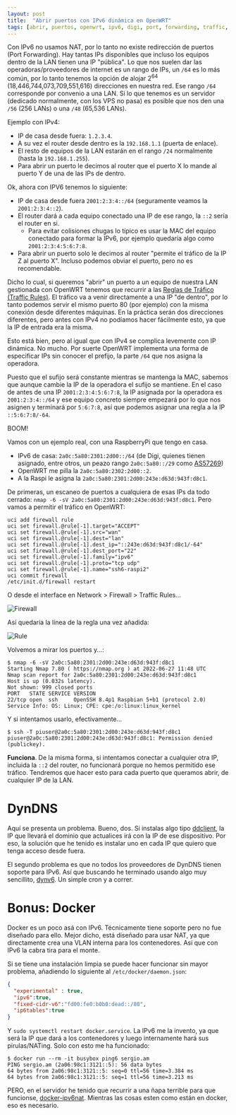 ```yaml
---
layout: post
title:  "Abrir puertos con IPv6 dinámica en OpenWRT"
tags: [abrir, puertos, openwrt, ipv6, digi, port, forwarding, traffic, rules, dyndns, docker]
---
```


Con IPv6 no usamos NAT, por lo tanto no existe redirección de puertos (Port Forwarding). Hay tantas IPs disponibles que incluso los equipos dentro de la LAN tienen una IP "pública". Lo que nos suelen dar las operadoras/proveedores de internet es un rango de IPs, un `/64` es lo más común, por lo tanto tenemos la opción de alojar 2<sup>64</sup> (18,446,744,073,709,551,616) direcciones en nuestra red. Ese rango `/64` corresponde por convenio a una LAN. Si lo que tenemos es un servidor (dedicado normalmente, con los VPS no pasa) es posible que nos den una `/56` (256 LANs) o una `/48` (65,536 LANs).

Ejemplo con IPv4:

- IP de casa desde fuera: `1.2.3.4`.
- A su vez el router desde dentro es la `192.168.1.1` (puerta de enlace).
- El resto de equipos de la LAN estarán en el rango `/24` normalmente (hasta la `192.168.1.255`).
- Para abrir un puerto le decimos al router que el puerto X lo mande al puerto Y de una de las IPs de dentro.

Ok, ahora con IPV6 tenemos lo siguiente:

- IP de casa desde fuera `2001:2:3:4::/64` (seguramente veamos la `2001:2:3:4::2`).
- El router dará a cada equipo conectado una IP de ese rango, la `::2` sería el router en si.
    - Para evitar colisiones chugas lo típico es usar la MAC del equipo conectado para formar la IPv6, por ejemplo quedaría algo como `2001:2:3:4:5:6:7:8`.
- Para abrir un puerto solo le decimos al router "permite el tráfico de la IP Z al puerto X". Incluso podemos obviar el puerto, pero no es recomendable.

Dicho lo cual, si queremos "abrir" un puerto a un equipo de nuestra LAN gestionada con OpenWRT tenemos que recurrir a las [Reglas de Tráfico (Traffic Rules)](https://openwrt.org/docs/guide-user/firewall/fw3_configurations/fw3_ipv6_examples). El tráfico va a venir directamente a una IP "de dentro", por lo tanto podemos servir el mismo puerto 80 (por ejemplo) con la misma conexión desde diferentes máquinas. En la práctica serán dos direcciones diferentes, pero antes con IPv4 no podíamos hacer fácilmente esto, ya que la IP de entrada era la misma.

Esto está bien, pero al igual que con IPv4 se complica levemente con IP dinámica. No mucho. Por suerte OpenWRT implementa una forma de especificar IPs sin conocer el prefijo, la parte `/64` que nos asigna la operadora.

Puesto que el sufijo será constante mientras se mantenga la MAC, sabemos que aunque cambie la IP de la operadora el sufijo se mantiene. En el caso de antes de una IP `2001:2:3:4:5:6:7:8`, la IP asignada por la operadora es `2001:2:3:4::/64` y ese equipo concreto siempre empezará por lo que nos asignen y terminará por `5:6:7:8`, así que podemos asignar una regla a la IP `::5:6:7:8/-64`.

BOOM!

Vamos con un ejemplo real, con una RaspberryPi que tengo en casa.

- IPv6 de casa: `2a0c:5a80:2301:2d00::/64` (de Digi, quienes tienen asignado, entre otros, un peazo rango `2a0c:5a80::/29` como [AS57269](https://db-ip.com/as57269-digi-spain-telecom-slu))
- OpenWRT me pilla la `2a0c:5a80:2302:2d00::2`.
- A la Raspi le asigna la `2a0c:5a80:2301:2d00:243e:d63d:943f:d8c1`.

De primeras, un escaneo de puertos a cualquiera de esas IPs da todo cerrado: `nmap -6 -sV 2a0c:5a80:2301:2d00:243e:d63d:943f:d8c1`. Pero vamos a permitir el tráfico en OpenWRT:

```shell
uci add firewall rule
uci set firewall.@rule[-1].target="ACCEPT"
uci set firewall.@rule[-1].src="wan"
uci set firewall.@rule[-1].dest="lan"
uci set firewall.@rule[-1].dest_ip="::243e:d63d:943f:d8c1/-64"
uci set firewall.@rule[-1].dest_port="22"
uci set firewall.@rule[-1].family="ipv6"
uci set firewall.@rule[-1].proto="tcp udp"
uci set firewall.@rule[-1].name="ssh6-raspi2"
uci commit firewall
/etc/init.d/firewall restart
````

O desde el interface en Network > Firewall > Traffic Rules...

![Firewall](/assets/traffic-rules/firewall.png)

Así quedaría la línea de la regla una vez añadida:

![Rule](/assets/traffic-rules/rule.png)

Volvemos a mirar los puertos y...:

```shell
$ nmap -6 -sV 2a0c:5a80:2301:2d00:243e:d63d:943f:d8c1
Starting Nmap 7.80 ( https://nmap.org ) at 2022-06-27 11:48 UTC
Nmap scan report for 2a0c:5a80:2301:2d00:243e:d63d:943f:d8c1
Host is up (0.032s latency).
Not shown: 999 closed ports
PORT   STATE SERVICE VERSION
22/tcp open  ssh     OpenSSH 8.4p1 Raspbian 5+b1 (protocol 2.0)
Service Info: OS: Linux; CPE: cpe:/o:linux:linux_kernel
```

Y si intentamos usarlo, efectivamente...

```shell
$ ssh -T piuser@2a0c:5a80:2301:2d00:243e:d63d:943f:d8c1
piuser@2a0c:5a80:2301:2d00:243e:d63d:943f:d8c1: Permission denied (publickey).
```

**Funciona**. De la misma forma, si intentamos conectar a cualquier otra IP, incluida la `::2` del router, no funcionará porque no hemos permitido ese tráfico. Tendremos que hacer esto para cada puerto que queramos abrir, de cualquier IP de la LAN.

# DynDNS

Aquí se presenta un problema. Bueno, dos. Si instalas algo tipo [ddclient](https://github.com/ddclient/ddclient), la IP que llevará el dominio que actualices irá con la IP de ese dispositivo. Por eso, la solución que he tenido es instalar uno en cada IP que quiero que tenga acceso desde fuera.

El segundo problema es que no todos los proveedores de DynDNS tienen soporte para IPv6. Así que buscando he terminado usando algo muy sencillito, [dynv6](https://dynv6.com). Un simple cron y a correr.

# Bonus: Docker

Docker es un poco asá con IPv6. Técnicamente tiene soporte pero no fue diseñado para ello. Mejor dicho, está diseñado para usar NAT, ya que directamente crea una VLAN interna para los contenedores. Así que con IPv6 la cabra tira para el monte.

Si se tiene una instalación limpia se puede hacer funcionar sin mayor problema, añadiendo lo siguiente al `/etc/docker/daemon.json`:

```json
{
  "experimental" : true,
  "ipv6":true,
  "fixed-cidr-v6":"fd00:fe0:b0b0:dead::/80",
  "ip6tables":true
}
```

Y `sudo systemctl restart docker.service`. La IPv6 me la invento, ya que será la IP que dará a los contenedores y luego internamente hará sus pirulas/NATing. Solo con esto me ha funcionado:

```shell
$ docker run --rm -it busybox ping6 sergio.am
PING sergio.am (2a06:98c1:3121::5): 56 data bytes
64 bytes from 2a06:98c1:3121::5: seq=0 ttl=56 time=3.384 ms
64 bytes from 2a06:98c1:3121::5: seq=1 ttl=56 time=3.213 ms
```

PERO, en el servidor he tenido que recurrir a una ñapa terrible para que funcionse, [docker-ipv6nat](https://github.com/robbertkl/docker-ipv6nat). Mientras las cosas esten como están en docker, eso es necesario.


